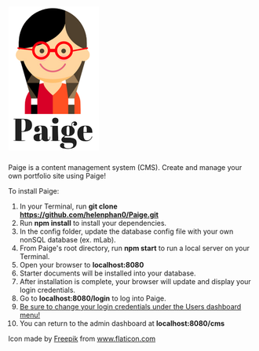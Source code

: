 # ![Paige-logo](./app/public/img/Paige-logo.png)

Paige is a content management system (CMS). Create and manage your own portfolio site using Paige!



To install Paige:  

1. In your Terminal, run **git clone https://github.com/helenphan0/Paige.git**
2. Run **npm install** to install your dependencies.
3. In the config folder, update the database config file with your own nonSQL database (ex. mLab).
4. From Paige's root directory, run **npm start** to run a local server on your Terminal.
5. Open your browser to **localhost:8080**
6. Starter documents will be installed into your database.
7. After installation is complete, your browser will update and display your login credentials.
8. Go to **localhost:8080/login** to log into Paige.
9. <u>Be sure to change your login credentials under the Users dashboard menu!</u>
10. You can return to the admin dashboard at **localhost:8080/cms**




Icon made by [Freepik](http://www.freepik.com) from www.flaticon.com